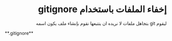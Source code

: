<div dir="rtl">

# إخفاء الملفات باستخدام gitignore

ليقوم git بتجاهل ملفات لا نريده ان يتتبعها نقوم بإنشاء ملف يكون اسمه 

<div dir="ltr">
**.gitignore** 
</div>

 </div>
